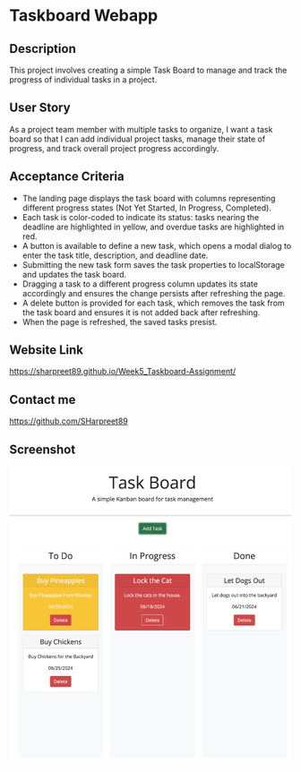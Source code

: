 # Taskboard Webapp

## Description

This project involves creating a simple Task Board to manage and track the progress of individual tasks in a project.

## User Story

As a project team member with multiple tasks to organize, I want a task board so that I can add individual project tasks, manage their state of progress, and track overall project progress accordingly.

## Acceptance Criteria

- The landing page displays the task board with columns representing different progress states (Not Yet Started, In Progress, Completed).
- Each task is color-coded to indicate its status: tasks nearing the deadline are highlighted in yellow, and overdue tasks are highlighted in red.
- A button is available to define a new task, which opens a modal dialog to enter the task title, description, and deadline date.
- Submitting the new task form saves the task properties to localStorage and updates the task board.
- Dragging a task to a different progress column updates its state accordingly and ensures the change persists after refreshing the page.
- A delete button is provided for each task, which removes the task from the task board and ensures it is not added back after refreshing.
- When the page is refreshed, the saved tasks presist.

## Website Link

https://sharpreet89.github.io/Week5_Taskboard-Assignment/

## Contact me

https://github.com/SHarpreet89

## Screenshot

![Alt text](./assets/images/Website%20Image.png)
